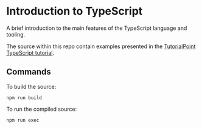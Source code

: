 # Introduction to TypeScript

A brief introduction to the main features of the TypeScript language and tooling.

The source within this repo contain examples presented in the [TutorialPoint TypeScript tutorial](https://www.tutorialspoint.com/typescript/).

## Commands

To build the source:

```shell
npm run build
```

To run the compiled source:

```shell
npm run exec
```
